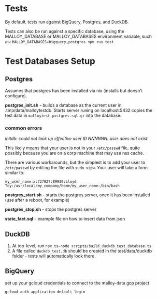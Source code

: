 # Tests

By default, tests run against BigQuery, Postgres, and DuckDB.

Tests can also be run against a specific database, using the MALLOY_DATABASE or MALLOY_DATABASES environment variable, such as: `MALLOY_DATABASES=bigquery,postgres npm run test`

# Test Databases Setup

## Postgres

Assumes that postgres has been installed via nix (installs but doesn't configure).

**postgres_init.sh** - builds a database as the current user in .tmp/data/malloytestdb. Starts server runing on localhost:5432
copies the test data in `malloytest-postgres.sql.gz` into the database.

### common errors

_initdb: could not look up effective user ID NNNNNN: user does not exist_

This likely means that your user is not in your `/etc/passwd` file, quite possibly because you are on a corp machine that may use nss cache.

There are various workarounds, but the simplest is to add your user to `/etc/passwd` by editing the file with `sudo vipw`.  Your user will take a form similar to:

```
my_user_name:x:727027:89939:Lloyd Toy:/usr/local/my_company/home/my_user_name:/bin/bash
```

**postgres_start.sh** - starts the postgres server, once it has been installed (use after a reboot, for example)

**postgres_stop.sh** - stops the postgres server

**state_fact.sql** - example file on how to insert data from json

## DuckDB

1. At top-level, run `npx ts-node scripts/build_duckdb_test_database.ts`
2. A file called `duckdb_test.db` should be created in the test/data/duckdb folder - tests will automatically look there.

## BigQuery

set up your gcloud credentials to connect to the malloy-data gcp project

```
gcloud auth application-default login
```